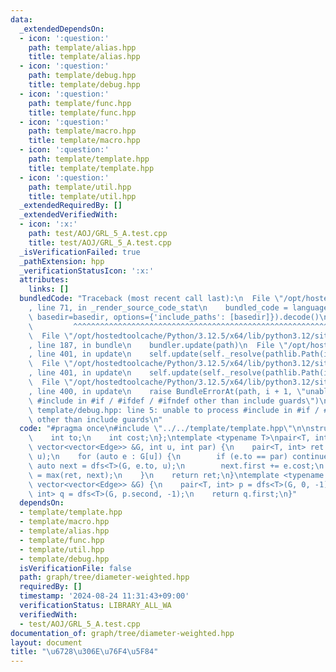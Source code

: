 ```yaml
---
data:
  _extendedDependsOn:
  - icon: ':question:'
    path: template/alias.hpp
    title: template/alias.hpp
  - icon: ':question:'
    path: template/debug.hpp
    title: template/debug.hpp
  - icon: ':question:'
    path: template/func.hpp
    title: template/func.hpp
  - icon: ':question:'
    path: template/macro.hpp
    title: template/macro.hpp
  - icon: ':question:'
    path: template/template.hpp
    title: template/template.hpp
  - icon: ':question:'
    path: template/util.hpp
    title: template/util.hpp
  _extendedRequiredBy: []
  _extendedVerifiedWith:
  - icon: ':x:'
    path: test/AOJ/GRL_5_A.test.cpp
    title: test/AOJ/GRL_5_A.test.cpp
  _isVerificationFailed: true
  _pathExtension: hpp
  _verificationStatusIcon: ':x:'
  attributes:
    links: []
  bundledCode: "Traceback (most recent call last):\n  File \"/opt/hostedtoolcache/Python/3.12.5/x64/lib/python3.12/site-packages/onlinejudge_verify/documentation/build.py\"\
    , line 71, in _render_source_code_stat\n    bundled_code = language.bundle(stat.path,\
    \ basedir=basedir, options={'include_paths': [basedir]}).decode()\n          \
    \         ^^^^^^^^^^^^^^^^^^^^^^^^^^^^^^^^^^^^^^^^^^^^^^^^^^^^^^^^^^^^^^^^^^^^^^^^^^^^^^^^^\n\
    \  File \"/opt/hostedtoolcache/Python/3.12.5/x64/lib/python3.12/site-packages/onlinejudge_verify/languages/cplusplus.py\"\
    , line 187, in bundle\n    bundler.update(path)\n  File \"/opt/hostedtoolcache/Python/3.12.5/x64/lib/python3.12/site-packages/onlinejudge_verify/languages/cplusplus_bundle.py\"\
    , line 401, in update\n    self.update(self._resolve(pathlib.Path(included), included_from=path))\n\
    \  File \"/opt/hostedtoolcache/Python/3.12.5/x64/lib/python3.12/site-packages/onlinejudge_verify/languages/cplusplus_bundle.py\"\
    , line 401, in update\n    self.update(self._resolve(pathlib.Path(included), included_from=path))\n\
    \  File \"/opt/hostedtoolcache/Python/3.12.5/x64/lib/python3.12/site-packages/onlinejudge_verify/languages/cplusplus_bundle.py\"\
    , line 400, in update\n    raise BundleErrorAt(path, i + 1, \"unable to process\
    \ #include in #if / #ifdef / #ifndef other than include guards\")\nonlinejudge_verify.languages.cplusplus_bundle.BundleErrorAt:\
    \ template/debug.hpp: line 5: unable to process #include in #if / #ifdef / #ifndef\
    \ other than include guards\n"
  code: "#pragma once\n#include \"../../template/template.hpp\"\n\nstruct Edge {\n\
    \    int to;\n    int cost;\n};\ntemplate <typename T>\npair<T, int> dfs(const\
    \ vector<vector<Edge>> &G, int u, int par) {\n    pair<T, int> ret = make_pair((T)0,\
    \ u);\n    for (auto e : G[u]) {\n        if (e.to == par) continue;\n       \
    \ auto next = dfs<T>(G, e.to, u);\n        next.first += e.cost;\n        ret\
    \ = max(ret, next);\n    }\n    return ret;\n}\ntemplate <typename T>\nT tree_diameter(const\
    \ vector<vector<Edge>> &G) {\n    pair<T, int> p = dfs<T>(G, 0, -1);\n    pair<T,\
    \ int> q = dfs<T>(G, p.second, -1);\n    return q.first;\n}"
  dependsOn:
  - template/template.hpp
  - template/macro.hpp
  - template/alias.hpp
  - template/func.hpp
  - template/util.hpp
  - template/debug.hpp
  isVerificationFile: false
  path: graph/tree/diameter-weighted.hpp
  requiredBy: []
  timestamp: '2024-08-24 11:31:43+09:00'
  verificationStatus: LIBRARY_ALL_WA
  verifiedWith:
  - test/AOJ/GRL_5_A.test.cpp
documentation_of: graph/tree/diameter-weighted.hpp
layout: document
title: "\u6728\u306E\u76F4\u5F84"
---
```

